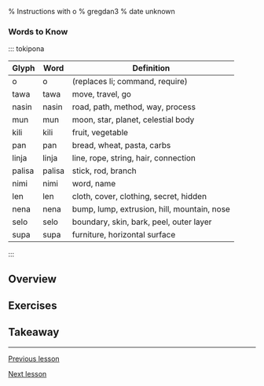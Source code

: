 % Instructions with o
% gregdan3
% date unknown

### Words to Know

::: tokipona

| Glyph  | Word   | Definition                                  |
| ------ | ------ | ------------------------------------------- |
| o      | o      | (replaces li; command, require)             |
| tawa   | tawa   | move, travel, go                            |
| nasin  | nasin  | road, path, method, way, process            |
| mun    | mun    | moon, star, planet, celestial body          |
| kili   | kili   | fruit, vegetable                            |
| pan    | pan    | bread, wheat, pasta, carbs                  |
| linja  | linja  | line, rope, string, hair, connection        |
| palisa | palisa | stick, rod, branch                          |
| nimi   | nimi   | word, name                                  |
| len    | len    | cloth, cover, clothing, secret, hidden      |
| nena   | nena   | bump, lump, extrusion, hill, mountain, nose |
| selo   | selo   | boundary, skin, bark, peel, outer layer     |
| supa   | supa   | furniture, horizontal surface               |

:::

## Overview

## Exercises

## Takeaway

---

[Previous lesson](./preverbs.html)

[Next lesson](./preps.html)
